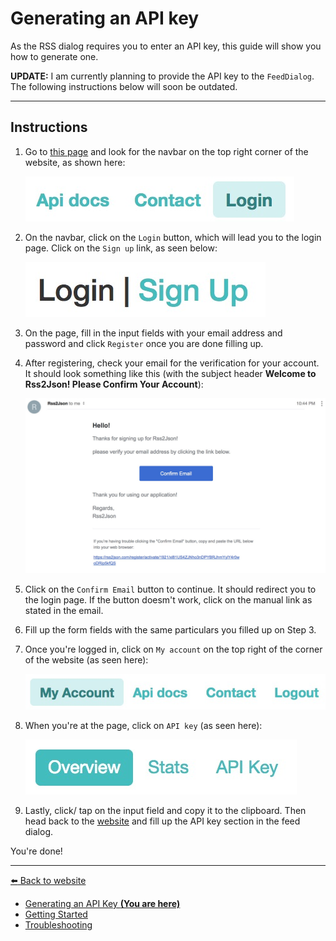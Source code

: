 # Generating an API key

As the RSS dialog requires you to enter an API key, this guide will show you how to generate one.

**UPDATE:** I am currently planning to provide the API key to the `FeedDialog`. The following instructions below will soon be outdated.

---

## Instructions

1. Go to [this page](https://rss2json.com) and look for the navbar on the top right corner of the website, as shown here:

   ![Navbar of the rss2json.com website](../img/generate_api_key/rsstojson_navbar_logged_out.jpg)

2. On the navbar, click on the `Login` button, which will lead you to the login page. Click on the `Sign up` link, as seen below:

   ![Sign up link](../img/generate_api_key/login_page.jpg)

3. On the page, fill in the input fields with your email address and password and click `Register` once you are done filling up.
4. After registering, check your email for the verification for your account. It should look something like this (with the subject header **Welcome to Rss2Json! Please Confirm Your Account**):

   ![Email verification](../img/generate_api_key/email_verification.jpg)

5. Click on the `Confirm Email` button to continue. It should redirect you to the login page. If the button doesm't work, click on the manual link as stated in the email.
6. Fill up the form fields with the same particulars you filled up on Step 3.
7. Once you're logged in, click on `My account` on the top right of the corner of the website (as seen here):

   ![Navbar of the rss2json.com website (if logged in)](../img/generate_api_key/rsstojson_navbar_logged_in.jpg)

8. When you're at the page, click on `API key` (as seen here):

   ![My account tabs](../img/generate_api_key/my_account_top.jpg)

9. Lastly, click/ tap on the input field and copy it to the clipboard. Then head back to the [website](https://chan4077.github.io/rss-reader) and fill up the API key section in the feed dialog.

You're done!

<!-- begin end links -->

---
[:arrow_left: Back to website](https://chan4077.github.io/rss-reader)

- [Generating an API Key **(You are here)**](./generate-api-key.md)
- [Getting Started](./getting-started.md)
- [Troubleshooting](./troubleshooting.md)

<!-- end links -->

